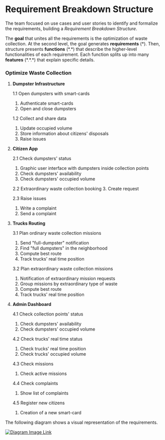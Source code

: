 # Requirement Breakdown Structure

The team focused on use cases and user stories to identify and formalize the requirements, building a _Requirement Breakdown Structure_.

The **goal** that unites all the requirements is the optimization of waste collection. At the second level, the goal generates **requirements** (\*). Then, structure presents **functions** (\*.\*) that describe the higher-level functionalities of each requirement. Each function splits up into many **features** (\*.\*.\*) that explain specific details.

### Optimize Waste Collection

1. **Dumpster Infrastructure**

    1.1 Open dumpsters with smart-cards
    1. Authenticate smart-cards
    2. Open and close dumpsters
    
    1.2 Collect and share data
    1. Update occupied volume
    2. Store information about citizens' disposals
    3. Raise issues

2. **Citizen App**

    2.1 Check dumpsters' status
    1. Graphic user interface with dumpsters inside collection points
    2. Check dumpsters' availability
    3. Check dumpsters' occupied volume
    
    2.2 Extraordinary waste collection booking
    3. Create request
    
    2.3 Raise issues
    1. Write a complaint
    2. Send a complaint

3. **Trucks Routing**

    3.1 Plan ordinary waste collection missions
    1. Send "full-dumpster" notification
    2. Find "full dumpsters" in the neighborhood
    3. Compute best route
    4. Track trucks' real time position
    
    3.2 Plan extraordinary waste collection missions
    1. Notification of extraordinary mission requests
    2. Group missions by extraordinary type of waste
    3. Compute best route
    4. Track trucks' real time position

4. **Admin Dashboard**

   4.1 Check collection points' status
    1. Check dumpsters' availability
    2. Check dumpsters' occupied volume
    
    4.2 Check trucks' real time status
    1. Check trucks' real time position
    2. Check trucks' occupied volume

    4.3 Check missions
    1. Check active missions
    
    4.4 Check complaints
    1. Show list of complaints
    
    4.5 Register new citizens
    1. Creation of a new smart-card

The following diagram shows a visual representation of the requirements.

[![Diagram Image Link](https://tinyurl.com/2bmqtl7a)](https://tinyurl.com/2bmqtl7a)<!--![Diagram Image Link](./requirement-breakdown-structure.pm.puml)-->